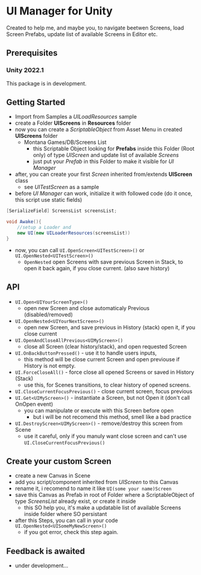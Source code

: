 # UI Manager for Unity

Created to help me, and maybe you, to navigate beetwen Screens, load Screen Prefabs, update list of available Screens in Editor etc.

## Prerequisites

### Unity 2022.1
This package is in development.

## Getting Started
- Import from Samples a *UILoadResources* sample
- create a Folder **UIScreens** in **Resources** folder
- now you can create a *ScriptableObject* from Asset Menu in created **UIScreens** folder
	- Montana Games/DB/Screens List
		- this Scriptable Object looking for **Prefabs** inside this Folder (Root only) of type *UIScreen* and update list of available *Screens*
		- just put your *Prefab* in this Folder to make it visible for *UI Manager*
- after, you can create your first *Screen* inherited from/extends **UIScreen** class
	- see *UITestScreen* as a sample
- before *UI Manager* can work, initialize it with followed code (do it once, this script use static fields)
```csharp  //pickup a ScriptableObject of type ScreensList 
[SerializeField] ScreensList screensList;

void Awake(){
	//setup a Loader and
	new UI(new UILoaderResources(screensList))
}
```
- now, you can call `UI.OpenScreen<UITestScreen>()` or `UI.OpenNested<UITestScreen>()`
	- `OpenNested` open Screens with save previous Screen in Stack, to open it back again, if you close current. (also save history)


## API
- `UI.Open<UIYourScreenType>()`
	- open new Screen and close automaticaly Previous (disabled/removed)
- `UI.OpenNested<UIYourNextScreen>()` 
	- open new Screen, and save previous in History (stack) open it, if you close current
- `UI.OpenAndCloseAllPrevious<UIMyScreen>()` 
	- close all Screen (clear history/stack), and open requested Screen
- `UI.OnBackButtonPressed()` - use it to handle users inputs, 
	- this method will be close current Screen and open previouse if History is not empty.
- `UI.ForceCloseAll()` - force close all opened Screens or saved in History (Stack)
	- use this, for Scenes transitions, to clear history of opened screens.
- `UI.CloseCurrentFocusPrevious()` - close current screen, focus previous
- `UI.Get<UIMyScreen>()` - instantiate a Screen, but not Open it (don't call OnOpen event)
	- you can manipulate or execute with this Screen before open
		- but i will be not recomend this method, smell like a bad practice
- `UI.DestroyScreen<UIMyScreen>()` - remove/destroy this screen from Scene
	- use it careful, only if you manuly want close screen and can't use `UI.CloseCurrentFocusPrevious()`

## Create your custom Screen
- create a new Canvas in Scene
- add you script/component inherited from *UIScreen* to this Canvas
- rename it, i recomend to name it like `UI(some your name)Screen`
- save this Canvas as Prefab in root of Folder where a ScriptableObject of type *ScreensList* already exist, or create it inside
	- this SO help you, it's make a updatable list of available Screens inside folder where SO persistant
- after this Steps, you can call in your code `UI.OpenNested<UISomeMyNewScreen>()`
	- if you got error, check this step again.

## Feedback is awaited
- under development...